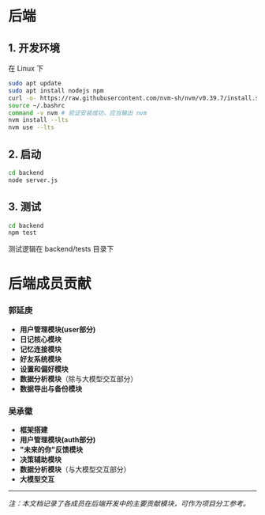 # 后端
## 1. 开发环境
在 Linux 下
```bash
sudo apt update
sudo apt install nodejs npm
curl -o- https://raw.githubusercontent.com/nvm-sh/nvm/v0.39.7/install.sh | bash # 安装 nvm
source ~/.bashrc
command -v nvm # 验证安装成功，应当输出 nvm
nvm install --lts
nvm use --lts
```

## 2. 启动
```bash
cd backend
node server.js
```

## 3. 测试
```bash
cd backend
npm test
```
测试逻辑在 backend/tests 目录下

# 后端成员贡献

### 郭延庚
- **用户管理模块(user部分)**
- **日记核心模块**
- **记忆连接模块**
- **好友系统模块**
- **设置和偏好模块**
- **数据分析模块**（除与大模型交互部分）
- **数据导出与备份模块**

### 吴承徽
- **框架搭建**
- **用户管理模块(auth部分)**
- **"未来的你"反馈模块**
- **决策辅助模块**
- **数据分析模块**（与大模型交互部分）
- **大模型交互**

---

*注：本文档记录了各成员在后端开发中的主要贡献模块，可作为项目分工参考。*
